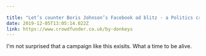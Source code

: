 ```yaml
---
 
title: "Let’s counter Boris Johnson’s Facebook ad blitz - a Politics crowdfunding project in United Kingdom by Led By Donkeys" 
date: 2019-12-05T13:05:14.022Z 
link: https://www.crowdfunder.co.uk/by-donkeys 
---
```


I'm not surprised that a campaign like this exisits. What a time to be alive.